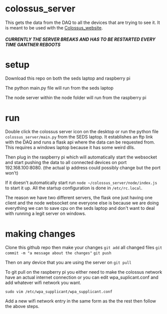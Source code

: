 # colossus_server

This gets the data from the DAQ to all the devices that are trying to see it.  It is meant to be used with the [Colossus_website](https://github.com/cyficowley/colossus_website/).


##### CURRENTLY THE SERVER BREAKS AND HAS TO BE RESTARTED EVERY TIME GANTNER REBOOTS

# setup

Download this repo on both the seds laptop and raspberry pi

The python main.py file will run from the seds laptop

The node server within the node folder will run from the raspberry pi

# run

Double click the colossus server icon on the desktop or run the python file `colossus_server/main.py` from the SEDS laptop. It establishes an ftp link with the DAQ and runs a flask api where the data can be requested from.  This requires a windows laptop because it has some weird dlls.

Then plug in the raspberry pi which will automatically start the websocket and start pushing the data to all connected devices on port 192.168.100:8080. (the actual ip address could possibly change but the port won't)

If it doesn't automatically start run `node ~/colossus_server/node/index.js` to start it up. All the startup configuration is done in `/etc/rc.local`.

The reason we have two different servers, the flask one just having one client and the node websocket one everyone else is because we are doing everything we can to save cpu on the seds laptop  and don't want to deal with running a legit server on windows.

# making changes

Clone this github repo then make your changes
`git add` all changed files
`git commit -m "a message about the changes"`
`git push`

Then on any device that you are using the server on 
`git pull`

To git pull on the raspberry pi you either need to make the colossus network have an actual internet connection or you can edit wpa_suplicant.conf and add whatever wifi network you want.

`sudo vim /etc/wpa_supplicant/wpa_supplicant.conf`

Add a  new wifi network entry in the same form as the the rest then follow the above steps.
